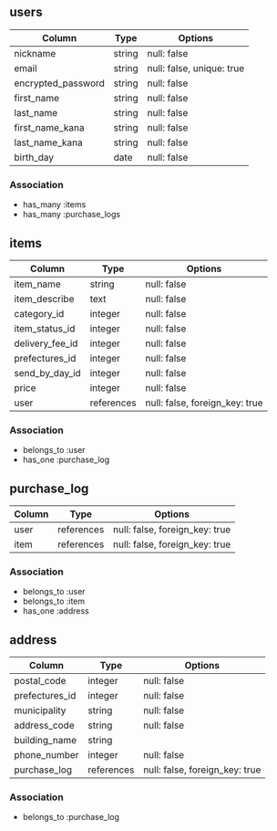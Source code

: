 ## users

| Column                | Type   | Options                   |
|-----------------------|--------|---------------------------|
| nickname              | string | null: false               |
| email                 | string | null: false, unique: true |
| encrypted_password    | string | null: false               |
| first_name            | string | null: false               |
| last_name             | string | null: false               |
| first_name_kana       | string | null: false               |
| last_name_kana        | string | null: false               |
| birth_day             | date   | null: false               |

### Association
- has_many :items
- has_many :purchase_logs

## items

| Column          | Type       | Options                        |
|-----------------|------------|--------------------------------|
| item_name       | string     | null: false                    |
| item_describe   | text       | null: false
| category_id     | integer    | null: false                    |
| item_status_id  | integer    | null: false                    |
| delivery_fee_id | integer    | null: false                    |
| prefectures_id  | integer    | null: false                    |
| send_by_day_id  | integer    | null: false                    |
| price           | integer    | null: false                    |
| user            | references | null: false, foreign_key: true |

### Association
- belongs_to :user
- has_one    :purchase_log

## purchase_log

| Column           | Type       | Options                        |
|------------------|------------|--------------------------------|
| user             | references | null: false, foreign_key: true |
| item             | references | null: false, foreign_key: true |

### Association
- belongs_to :user
- belongs_to :item
- has_one    :address

## address

| Column         | Type       | Options                        |
|----------------|------------|--------------------------------|
| postal_code    | integer    | null: false                    |
| prefectures_id | integer    | null: false                    |
| municipality   | string     | null: false                    |
| address_code   | string     | null: false                    |
| building_name  | string     |                                |
| phone_number   | integer    | null: false                    |
| purchase_log   | references | null: false, foreign_key: true |

### Association
- belongs_to :purchase_log
